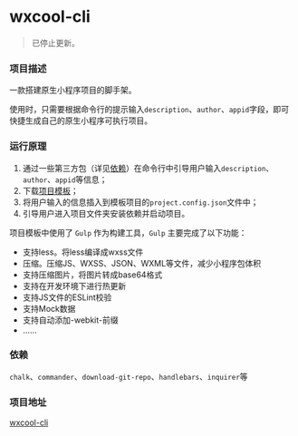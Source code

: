 # wxcool-cli

> 已停止更新。

### 项目描述

一款搭建原生小程序项目的脚手架。

使用时，只需要根据命令行的提示输入`description`、`author`、`appid`字段，即可快捷生成自己的原生小程序可执行项目。

### 运行原理

1. 通过一些第三方包（详见[依赖](#依赖)）在命令行中引导用户输入`description`、`author`、`appid`等信息；
2. 下载[项目模板](https://github.com/AWhiteMouse/WxCool)；
3. 将用户输入的信息插入到模板项目的`project.config.json`文件中；
4. 引导用户进入项目文件夹安装依赖并启动项目。

项目模板中使用了 `Gulp` 作为构建工具，`Gulp` 主要完成了以下功能：

+ 支持less。将less编译成wxss文件
+ 压缩。压缩JS、WXSS、JSON、WXML等文件，减少小程序包体积
+ 支持压缩图片，将图片转成base64格式
+ 支持在开发环境下进行热更新
+ 支持JS文件的ESLint校验
+ 支持Mock数据
+ 支持自动添加-webkit-前缀
+ ……

### 依赖

`chalk`、`commander`、`download-git-repo`、`handlebars`、`inquirer`等

### 项目地址

[wxcool-cli](https://www.npmjs.com/package/wxcool-cli)
